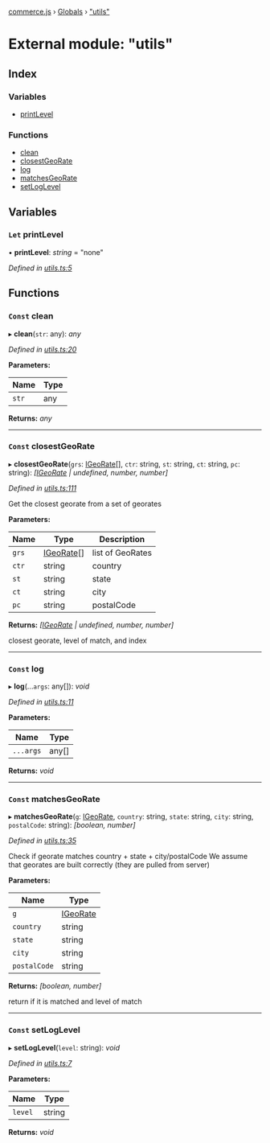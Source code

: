 [commerce.js](../README.md) › [Globals](../globals.md) › ["utils"](_utils_.md)

# External module: "utils"

## Index

### Variables

* [printLevel](_utils_.md#let-printlevel)

### Functions

* [clean](_utils_.md#const-clean)
* [closestGeoRate](_utils_.md#const-closestgeorate)
* [log](_utils_.md#const-log)
* [matchesGeoRate](_utils_.md#const-matchesgeorate)
* [setLogLevel](_utils_.md#const-setloglevel)

## Variables

### `Let` printLevel

• **printLevel**: *string* = "none"

*Defined in [utils.ts:5](https://github.com/shopjs/commerce.js/blob/63ccf4a/src/utils.ts#L5)*

## Functions

### `Const` clean

▸ **clean**(`str`: any): *any*

*Defined in [utils.ts:20](https://github.com/shopjs/commerce.js/blob/63ccf4a/src/utils.ts#L20)*

**Parameters:**

Name | Type |
------ | ------ |
`str` | any |

**Returns:** *any*

___

### `Const` closestGeoRate

▸ **closestGeoRate**(`grs`: [IGeoRate](../interfaces/_types_.igeorate.md)[], `ctr`: string, `st`: string, `ct`: string, `pc`: string): *[[IGeoRate](../interfaces/_types_.igeorate.md) | undefined, number, number]*

*Defined in [utils.ts:111](https://github.com/shopjs/commerce.js/blob/63ccf4a/src/utils.ts#L111)*

Get the closest georate from a set of georates

**Parameters:**

Name | Type | Description |
------ | ------ | ------ |
`grs` | [IGeoRate](../interfaces/_types_.igeorate.md)[] | list of GeoRates |
`ctr` | string | country |
`st` | string | state |
`ct` | string | city |
`pc` | string | postalCode |

**Returns:** *[[IGeoRate](../interfaces/_types_.igeorate.md) | undefined, number, number]*

closest georate, level of match, and index

___

### `Const` log

▸ **log**(...`args`: any[]): *void*

*Defined in [utils.ts:11](https://github.com/shopjs/commerce.js/blob/63ccf4a/src/utils.ts#L11)*

**Parameters:**

Name | Type |
------ | ------ |
`...args` | any[] |

**Returns:** *void*

___

### `Const` matchesGeoRate

▸ **matchesGeoRate**(`g`: [IGeoRate](../interfaces/_types_.igeorate.md), `country`: string, `state`: string, `city`: string, `postalCode`: string): *[boolean, number]*

*Defined in [utils.ts:35](https://github.com/shopjs/commerce.js/blob/63ccf4a/src/utils.ts#L35)*

Check if georate matches country + state + city/postalCode
We assume that georates are built correctly (they are pulled from server)

**Parameters:**

Name | Type |
------ | ------ |
`g` | [IGeoRate](../interfaces/_types_.igeorate.md) |
`country` | string |
`state` | string |
`city` | string |
`postalCode` | string |

**Returns:** *[boolean, number]*

return if it is matched and level of match

___

### `Const` setLogLevel

▸ **setLogLevel**(`level`: string): *void*

*Defined in [utils.ts:7](https://github.com/shopjs/commerce.js/blob/63ccf4a/src/utils.ts#L7)*

**Parameters:**

Name | Type |
------ | ------ |
`level` | string |

**Returns:** *void*
